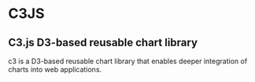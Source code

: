 # C3JS
## C3.js D3-based reusable chart library

c3 is a D3-based reusable chart library that enables deeper integration of charts into web applications.
